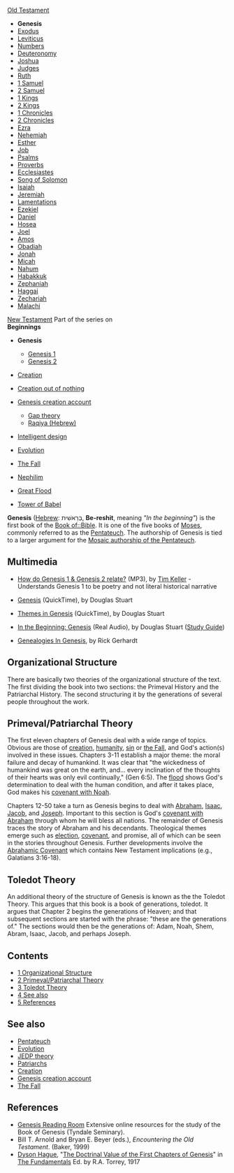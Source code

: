 [Old Testament](Old_Testament "Old Testament")
-   **Genesis**
-   [Exodus](Book_of_Exodus "Book of Exodus")
-   [Leviticus](Leviticus "Leviticus")
-   [Numbers](Book_of_Numbers "Book of Numbers")
-   [Deuteronomy](Deuteronomy "Deuteronomy")
-   [Joshua](Book_of_Joshua "Book of Joshua")
-   [Judges](Book_of_Judges "Book of Judges")
-   [Ruth](Book_of_Ruth "Book of Ruth")
-   [1 Samuel](Books_of_Samuel "Books of Samuel")
-   [2 Samuel](Books_of_Samuel "Books of Samuel")
-   [1 Kings](Books_of_Kings "Books of Kings")
-   [2 Kings](Books_of_Kings "Books of Kings")
-   [1 Chronicles](Books_of_Chronicles "Books of Chronicles")
-   [2 Chronicles](Books_of_Chronicles "Books of Chronicles")
-   [Ezra](Book_of_Ezra "Book of Ezra")
-   [Nehemiah](Book_of_Nehemiah "Book of Nehemiah")
-   [Esther](Book_of_Esther "Book of Esther")
-   [Job](Book_of_Job "Book of Job")
-   [Psalms](Book_of_Psalms "Book of Psalms")
-   [Proverbs](Book_of_Proverbs "Book of Proverbs")
-   [Ecclesiastes](Ecclesiastes "Ecclesiastes")
-   [Song of Solomon](Song_of_Solomon "Song of Solomon")
-   [Isaiah](Book_of_Isaiah "Book of Isaiah")
-   [Jeremiah](Book_of_Jeremiah "Book of Jeremiah")
-   [Lamentations](Book_of_Lamentations "Book of Lamentations")
-   [Ezekiel](Book_of_Ezekiel "Book of Ezekiel")
-   [Daniel](Book_of_Daniel "Book of Daniel")
-   [Hosea](Book_of_Hosea "Book of Hosea")
-   [Joel](Book_of_Joel "Book of Joel")
-   [Amos](Book_of_Amos "Book of Amos")
-   [Obadiah](Book_of_Obadiah "Book of Obadiah")
-   [Jonah](Book_of_Jonah "Book of Jonah")
-   [Micah](Book_of_Micah "Book of Micah")
-   [Nahum](Book_of_Nahum "Book of Nahum")
-   [Habakkuk](Book_of_Habakkuk "Book of Habakkuk")
-   [Zephaniah](Book_of_Zephaniah "Book of Zephaniah")
-   [Haggai](Book_of_Haggai "Book of Haggai")
-   [Zechariah](Book_of_Zechariah "Book of Zechariah")
-   [Malachi](Book_of_Malachi "Book of Malachi")

[New Testament](New_Testament "New Testament")
Part of the series on  
**Beginnings**
-   **Genesis**
    -   [Genesis 1](Genesis_1 "Genesis 1")
    -   [Genesis 2](Genesis_2 "Genesis 2")

-   [Creation](Creation "Creation")
-   [Creation out of nothing](Creation_out_of_nothing "Creation out of nothing")
-   [Genesis creation account](Genesis_creation_account "Genesis creation account")
    -   [Gap theory](Gap_theory "Gap theory")
    -   [Raqiya (Hebrew)](Raqiya_(Hebrew) "Raqiya (Hebrew)")

-   [Intelligent design](Intelligent_design "Intelligent design")
-   [Evolution](Evolution "Evolution")
-   [The Fall](The_Fall "The Fall")
-   [Nephilim](Nephilim "Nephilim")
-   [Great Flood](Great_Flood "Great Flood")
-   [Tower of Babel](Tower_of_Babel "Tower of Babel")

**Genesis** ([Hebrew](Hebrew "Hebrew"): בְּרֵאשִׁית, **Be-reshit**,
meaning *"In the beginning"*) is the first book of the
[Book of::Bible](http://www.theopedia.com/index.php?title=Book_of::Bible&action=edit&redlink=1 "Book of::Bible (page does not exist)").
It is one of the five books of [Moses](Moses "Moses"), commonly
referred to as the [Pentateuch](Pentateuch "Pentateuch"). The
authorship of Genesis is tied to a larger argument for the
[Mosaic authorship of the Pentateuch](Mosaic_authorship_of_the_Pentateuch "Mosaic authorship of the Pentateuch").

## Multimedia

-   [How do Genesis 1 & Genesis 2 relate?](http://www.streamload.com/rpcsermons/QandA/How%20do%20Genesis%201%20and%20Genesis%202%20relate.mp3)
    (MP3), by [Tim Keller](Tim_Keller "Tim Keller") - Understands
    Genesis 1 to be poetry and not literal historical narrative
-   [Genesis](http://biblicaltraining.org/audio/OT500/ots_01.mov)
    (QuickTime), by Douglas Stuart
-   [Themes in Genesis](http://biblicaltraining.org/audio/OT500/ots_01b.mov)
    (QuickTime), by Douglas Stuart
-   [In the Beginning: Genesis](http://www.gordonconwell.edu/audio/lec1.ram)
    (Real Audio), by Douglas Stuart
    ([Study Guide](http://www.gordonconwell.edu/ockenga/dimensions/ot1/pdf/ot1_01.pdf))

-   [Genealogies In Genesis](http://vimeo.com/14202252), by Rick
    Gerhardt

## Organizational Structure

There are basically two theories of the organizational structure of
the text. The first dividing the book into two sections: the
Primeval History and the Patriarchal History. The second
structuring it by the generations of several people throughout the
work.

## Primeval/Patriarchal Theory

The first eleven chapters of Genesis deal with a wide range of
topics. Obvious are those of [creation](Creation "Creation"),
[humanity](Humanity "Humanity"), [sin](Sin "Sin") or
[the Fall](The_Fall "The Fall"), and God's action(s) involved in
these issues. Chapters 3-11 establish a major theme: the moral
failure and decay of humankind. It was clear that "the wickedness
of humankind was great on the earth, and... every inclination of
the thoughts of their hearts was only evil continually," (Gen 6:5).
The
[flood](index.php?title=Flood&action=edit&redlink=1 "Flood (page does not exist)")
shows God's determination to deal with the human condition, and
after it takes place, God makes his
[covenant with Noah](Noahic_Covenant "Noahic Covenant").

Chapters 12-50 take a turn as Genesis begins to deal with
[Abraham](Abraham "Abraham"),
[Isaac](index.php?title=Isaac&action=edit&redlink=1 "Isaac (page does not exist)"),
[Jacob](Jacob "Jacob"), and [Joseph](Joseph "Joseph"). Important to
this section is God's
[covenant with Abraham](Abrahamic_Covenant "Abrahamic Covenant")
through whom he will bless all nations. The remainder of Genesis
traces the story of Abraham and his decendants. Theological themes
emerge such as [election](Election "Election"),
[covenant](Covenant "Covenant"), and promise, all of which can be
seen in the stories throughout Genesis. Further developments
involve the
[Abrahamic Covenant](Abrahamic_Covenant "Abrahamic Covenant") which
contains New Testament implications (e.g., Galatians 3:16-18).

## Toledot Theory

An additional theory of the structure of Genesis is known as the
the Toledot Theory. This argues that this book is a book of
generations, toledot. It argues that Chapter 2 begins the
generations of Heaven; and that subsequent sections are started
with the phrase: "these are the generations of." The sections would
then be the generations of: Adam, Noah, Shem, Abram, Isaac, Jacob,
and perhaps Joseph.

## Contents

-   [1 Organizational Structure](#Organizational_Structure)
-   [2 Primeval/Patriarchal Theory](#Primeval.2FPatriarchal_Theory)
-   [3 Toledot Theory](#Toledot_Theory)
-   [4 See also](#See_also)
-   [5 References](#References)

## See also

-   [Pentateuch](Pentateuch "Pentateuch")
-   [Evolution](Evolution "Evolution")
-   [JEDP theory](JEDP_theory "JEDP theory")
-   [Patriarchs](index.php?title=Patriarchs&action=edit&redlink=1 "Patriarchs (page does not exist)")
-   [Creation](Creation "Creation")
-   [Genesis creation account](Genesis_creation_account "Genesis creation account")
-   [The Fall](The_Fall "The Fall")

## References

-   [Genesis Reading Room](http://www.tyndale.ca/seminary/mtsmodular/reading-rooms/oldt/genesis)
    Extensive online resources for the study of the Book of Genesis
    (Tyndale Seminary).
-   Bill T. Arnold and Bryan E. Beyer (eds.),
    *Encountering the Old Testament*. (Baker, 1999)
-   [Dyson Hague](Dyson_Hague "Dyson Hague"),
    "[The Doctrinal Value of the First Chapters of Genesis](http://www.blueletterbible.org/Comm/fundamentals/14.html)"
    in [The Fundamentals](The_Fundamentals "The Fundamentals") Ed. by
    R.A. Torrey, 1917